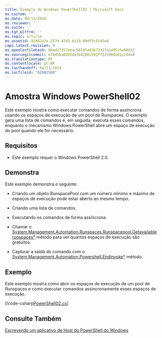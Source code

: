```yaml
---
title: Exemplo do Windows PowerShell02 | Microsoft Docs
ms.custom: ''
ms.date: 09/13/2016
ms.reviewer: ''
ms.suite: ''
ms.tgt_pltfrm: ''
ms.topic: article
ms.assetid: 92492a7e-257d-47d3-b119-89df3c5545e8
caps.latest.revision: 9
ms.openlocfilehash: 89ad17257ebac56105a93672317a149515e80d32
ms.sourcegitcommit: e7445ba8203da304286c591ff513900ad1c244a4
ms.translationtype: MT
ms.contentlocale: pt-BR
ms.lasthandoff: 04/23/2019
ms.locfileid: "62082508"
---
```

# <a name="windows-powershell02-sample"></a>Amostra Windows PowerShell02

Este exemplo mostra como executar comandos de forma assíncrona usando os espaços de execução de um pool de Runspaces. O exemplo gera uma lista de comandos e, em seguida, executa esses comandos, enquanto o mecanismo Windows PowerShell abre um espaço de execução do pool quando ele for necessário.

## <a name="requirements"></a>Requisitos

- Este exemplo requer o Windows PowerShell 2.0.

## <a name="demonstrates"></a>Demonstra

Este exemplo demonstra o seguinte:

- Criando um objeto RunspacePool com um número mínimo e máximo de espaços de execução pode estar aberto ao mesmo tempo.

- Criando uma lista de comandos.

- Executando os comandos de forma assíncrona.

- Chamar o [System.Management.Automation.Runspaces.Runspacepool.Getavailablerunspaces*](/dotnet/api/System.Management.Automation.Runspaces.RunspacePool.GetAvailableRunspaces) método para ver quantos espaços de execução são gratuitos.

- Capturar a saída do comando com o [System.Management.Automation.Powershell.Endinvoke*](/dotnet/api/System.Management.Automation.PowerShell.EndInvoke) método.

## <a name="example"></a>Exemplo

Este exemplo mostra como abrir os espaços de execução de um pool de Runspaces e como executar comandos assincronamente esses espaços de execução.

[!code-csharp[PowerShell02.cs](../../powershell-sdk-samples/SDK-2.0/csharp/PowerShell02/PowerShell02.cs#L11-L96 "PowerShell02.cs")]

## <a name="see-also"></a>Consulte Também

[Escrevendo um aplicativo de Host do PowerShell do Windows](./writing-a-windows-powershell-host-application.md)